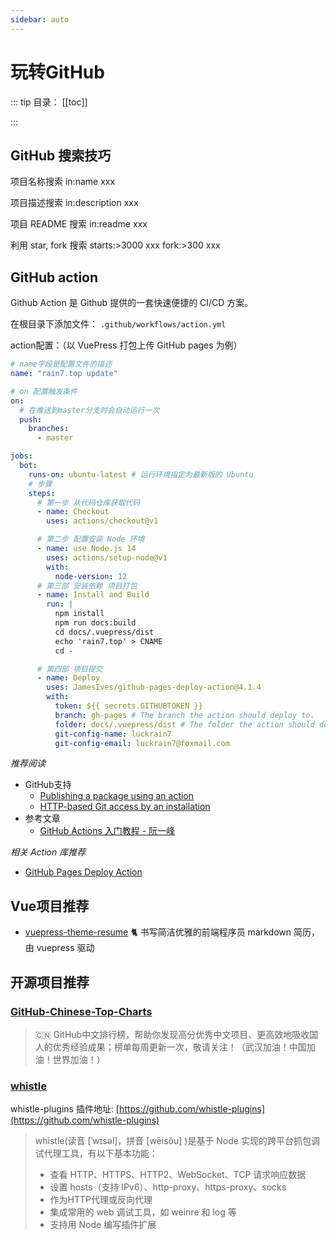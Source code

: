 ```yaml
---
sidebar: auto
---
```


# 玩转GitHub

::: tip 目录：
[[toc]]

:::

## GitHub 搜索技巧

项目名称搜索 in:name xxx​

项目描述搜索 in:description xxx

项目 README 搜索 in:readme xxx

利用 star, fork 搜索 starts:>3000 xxx  fork:>300 xxx

## GitHub action

Github Action 是 Github 提供的一套快速便捷的 CI/CD 方案。

在根目录下添加文件： `.github/workflows/action.yml`

action配置：（以 VuePress 打包上传 GitHub pages 为例）

```yml
# name字段是配置文件的描述
name: "rain7.top update"

# on 配置触发条件
on:
  # 在推送到master分支时会自动运行一次
  push:
    branches:
      - master

jobs:
  bot:
    runs-on: ubuntu-latest # 运行环境指定为最新版的 Ubuntu
    # 步骤
    steps:
      # 第一步 从代码仓库获取代码
      - name: Checkout
        uses: actions/checkout@v1

      # 第二步 配置安装 Node 环境
      - name: use Node.js 14
        uses: actions/setup-node@v1
        with:
          node-version: 12
      # 第三部 安装依赖 项目打包
      - name: Install and Build
        run: |
          npm install
          npm run docs:build
          cd docs/.vuepress/dist
          echo 'rain7.top' > CNAME
          cd -

      # 第四部 项目提交
      - name: Deploy
        uses: JamesIves/github-pages-deploy-action@4.1.4
        with:
          token: ${{ secrets.GITHUBTOKEN }}
          branch: gh-pages # The branch the action should deploy to.
          folder: docs/.vuepress/dist # The folder the action should deploy.
          git-config-name: luckrain7
          git-config-email: luckrain7@foxmail.com

```

*推荐阅读*

* GitHub支持
  + [Publishing a package using an action](https://docs.github.com/en/packages/managing-github-packages-using-github-actions-workflows/publishing-and-installing-a-package-with-github-actions#publishing-a-package-using-an-action)
  + [HTTP-based Git access by an installation](https://docs.github.com/en/developers/apps/building-github-apps/authenticating-with-github-apps#http-based-git-access-by-an-installation)
* 参考文章
  + [GitHub Actions 入门教程 - 阮一峰](https://www.ruanyifeng.com/blog/2019/09/getting-started-with-github-actions.html)

*相关 Action 库推荐*

* [GitHub Pages Deploy Action](https://github.com/JamesIves/github-pages-deploy-action)

## Vue项目推荐

* [vuepress-theme-resume](https://github.com/wannaxiao/vuepress-theme-resume)  🐈 书写简洁优雅的前端程序员 markdown 简历，由 vuepress 驱动

## 开源项目推荐

### [GitHub-Chinese-Top-Charts](https://github.com/kon9chunkit/GitHub-Chinese-Top-Charts) 

> 🇨🇳 GitHub中文排行榜，帮助你发现高分优秀中文项目、更高效地吸收国人的优秀经验成果；榜单每周更新一次，敬请关注！（武汉加油！中国加油！世界加油！）

### [whistle](https://github.com/avwo/whistle)

whistle-plugins 插件地址: [https://github.com/whistle-plugins](https://github.com/whistle-plugins)

> whistle(读音 [ˈwɪsəl]，拼音 [wēisǒu] )是基于 Node 实现的跨平台抓包调试代理工具，有以下基本功能：
> - 查看 HTTP、HTTPS、HTTP2、WebSocket、TCP 请求响应数据
> - 设置 hosts（支持 IPv6）、http-proxy、https-proxy、socks
> - 作为HTTP代理或反向代理
> - 集成常用的 web 调试工具，如 weinre 和 log 等
> - 支持用 Node 编写插件扩展
